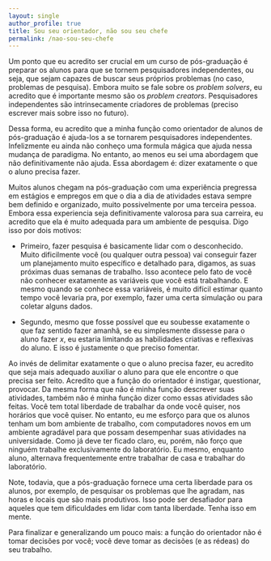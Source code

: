 ```yaml
---
layout: single
author_profile: true
title: Sou seu orientador, não sou seu chefe
permalink: /nao-sou-seu-chefe
---
```


Um ponto que eu acredito ser crucial em um curso de pós-graduação é preparar os alunos para que se tornem pesquisadores independentes, ou seja, que sejam capazes de buscar seus próprios problemas (no caso, problemas de pesquisa). Embora muito se fale sobre os *problem solvers*, eu acredito que é importante mesmo são os *problem creators*. Pesquisadores independentes são intrinsecamente criadores de problemas (preciso escrever mais sobre isso no futuro).

Dessa forma, eu acredito que a minha função como orientador de alunos de pós-graduação é ajuda-los a se tornarem pesquisadores independentes. Infelizmente eu ainda não conheço uma formula mágica que ajuda nessa mudança de paradigma. No entanto, ao menos eu sei uma abordagem que não definitivamente não ajuda. Essa abordagem é: dizer exatamente o que o aluno precisa fazer.

Muitos alunos chegam na pós-graduação com uma experiência pregressa em estágios e empregos em que o dia a dia de atividades estava sempre bem definido e organizado, muito possivelmente por uma terceira pessoa. Embora essa experiencia seja definitivamente valorosa para sua carreira, eu acredito que ela é muito adequada para um ambiente de pesquisa. Digo isso por dois motivos:

- Primeiro, fazer pesquisa é basicamente lidar com o desconhecido. Muito dificilmente você (ou qualquer outra pessoa) vai conseguir fazer um planejamento muito específico e detalhado para, digamos, as suas próximas duas semanas de trabalho. Isso acontece pelo fato de você não conhecer exatamente as variáveis que você está trabalhando. E mesmo quando se conhece essa variáveis, é muito difícil estimar quanto tempo você levaria pra, por exemplo, fazer uma certa simulação ou para coletar alguns dados.

- Segundo, mesmo que fosse possível que eu soubesse exatamente o que faz sentido fazer amanhã, se eu simplesmente dissesse para o aluno fazer *x*, eu estaria limitando as habilidades criativas e reflexivas do aluno. E isso é justamente o que preciso fomentar.

Ao invés de delimitar exatamente o que o aluno precisa fazer, eu acredito que seja mais adequado auxiliar o aluno para que ele encontre o que precisa ser feito. Acredito que a função do orientador é instigar, questionar, provocar. Da mesma forma que não é minha função descrever suas atividades, também não é minha função dizer como essas atividades são feitas. Você tem total liberdade de trabalhar da onde você quiser, nos horários que você quiser. No entanto, eu me esforço para que os alunos tenham um bom ambiente de trabalho, com computadores novos em um ambiente agradável para que possam desempenhar suas atividades na universidade. Como já deve ter ficado claro, eu, porém, não forço que ninguém trabalhe exclusivamente do laboratório. Eu mesmo, enquanto aluno, alternava frequentemente entre trabalhar de casa e trabalhar do laboratório.

Note, todavia, que a pós-graduação fornece uma certa liberdade para os alunos, por exemplo, de pesquisar os problemas que lhe agradam, nas horas e locais que são mais produtivos. Isso pode ser desafiador para aqueles que tem dificuldades em lidar com tanta liberdade. Tenha isso em mente.

Para finalizar e generalizando um pouco mais: a função do orientador não é tomar decisões por você; você deve tomar as decisões (e as rédeas) do seu trabalho.
